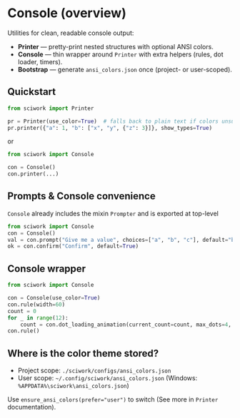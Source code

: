 # Console (overview)

Utilities for clean, readable console output:

- **Printer** — pretty-print nested structures with optional ANSI colors.
- **Console** — thin wrapper around `Printer` with extra helpers (rules, dot loader, timers).
- **Bootstrap** — generate `ansi_colors.json` once (project- or user-scoped).

## Quickstart

```python
from sciwork import Printer

pr = Printer(use_color=True)  # falls back to plain text if colors unsupported
pr.printer({"a": 1, "b": ["x", "y", {"z": 3}]}, show_types=True)
```
or
```python
from sciwork import Console

con = Console()
con.printer(...)
```

## Prompts & Console convenience
`Console` already includes the mixin `Prompter` and is exported at top-level
```python
from sciwork import Console
con = Console()
val = con.prompt("Give me a value", choices=["a", "b", "c"], default="b")
ok = con.confirm("Confirm", default=True)
```

## Console wrapper
```python
from sciwork import Console

con = Console(use_color=True)
con.rule(width=60)
count = 0
for _ in range(12):
    count = con.dot_loading_animation(current_count=count, max_dots=4, left="Downloading")
con.rule()
```

## Where is the color theme stored?
- Project scope: `./sciwork/configs/ansi_colors.json`
- User scope: `~/.config/sciwork/ansi_colors.json` (Windows: `%APPDATA%\sciwork\ansi_colors.json`)

Use `ensure_ansi_colors(prefer="user")` to switch (See more in `Printer` documentation).



